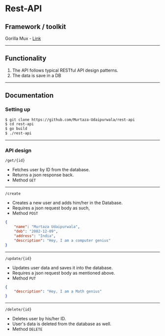 # Rest-API

## Framework / toolkit
Gorilla Mux - [Link](https://github.com/gorilla/mux)

---
## Functionality
1. The API follows typical RESTful API design patterns.
2. The data is save in a DB

---
## Documentation

### Setting up
```bash
$ git clone https://github.com/Murtaza-Udaipurwala/rest-api
$ cd rest-api
$ go build
$ ./rest-api
```

---
### API design
`/get/{id}`
- Fetches user by ID from the database.
- Returns a json response back.
- Method `GET`

---
`/create`
- Creates a new user and adds him/her in the Database.
- Requires a json request body as such,
- Method `POST`

```json
{
    "name": "Murtaza Udaipurwala",
    "dob": "2002-12-09",
    "address": "India",
    "description": "Hey, I am a computer genius"
}
```

---
`/update/{id}`
- Updates user data and saves it into the database.
- Requires a json request body as mentioned above.
- Method `PUT`
```json
{
    "description": "Hey, I am a Math genius"
}
```

---
`/delete/{id}`
- Deletes user by his/her ID.
- User's data is deleted from the database as well.
- Method `DELETE`
